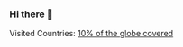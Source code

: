 ### Hi there 👋

Visited Countries: [10% of the globe covered](https://cmoreira.net/visited-countries-map/?vcstitle=&inacolor=%23e0e0e0&actcolor=%236699cc&vcscountries=AT,CZ,DK,EE,FR,DE,GI,GR,GG,HU,IE,IM,IT,JE,LV,LT,NL,PT,SK,ES,GB,VA,US&)
